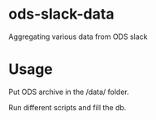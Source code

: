 # ods-slack-data
Aggregating various data from ODS slack 

# Usage

Put ODS archive in the /data/ folder.

Run different scripts and fill the db.